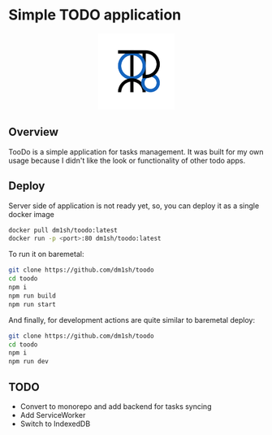 # Simple TODO application

<p align="center">
  <img src="./logo.png" alt="TooDo logo" width="150px">
</p>

## Overview

TooDo is a simple application for tasks management. It was built for my own usage because I didn't like the look or functionality of other todo apps.

## Deploy

Server side of application is not ready yet, so, you can deploy it as a single docker image

```bash
docker pull dm1sh/toodo:latest
docker run -p <port>:80 dm1sh/toodo:latest
```

To run it on baremetal:

```bash
git clone https://github.com/dm1sh/toodo
cd toodo
npm i
npm run build
npm run start
```

And finally, for development actions are quite similar to baremetal deploy:

```bash
git clone https://github.com/dm1sh/toodo
cd toodo
npm i
npm run dev
```

## TODO

- Convert to monorepo and add backend for tasks syncing
- Add ServiceWorker
- Switch to IndexedDB
